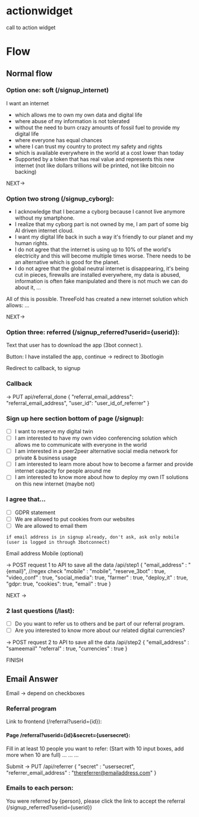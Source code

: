 # actionwidget
call to action widget

# Flow 

## Normal flow
### Option one: soft (/signup_internet)

 I want an internet

- which allows me to own my own data and digital life
- where abuse of my information is not tolerated
- without the need to burn crazy amounts of fossil fuel to provide my digital life
- where everyone has equal chances
- where I can trust my country to protect my safety and rights
- which is available everywhere in the world at a cost lower than today
- Supported by a token that has real value and represents this new internet (not like dollars trillions will be printed, not like bitcoin no backing)


NEXT->

### Option two strong (/signup_cyborg):


- I acknowledge that I became a cyborg because I cannot live anymore without my smartphone.
- I realize that my cyborg part is not owned by me, I am part of some big AI driven internet cloud.
- I want my digital life back in such a way it's friendly to our planet and my human rights.
- I do not agree that the internet is using up to 10% of the world's electricity and this will become multiple times worse. There needs to be an alternative which is good for the planet.
- I do not agree that the global neutral internet is disappearing, it's being cut in pieces, firewalls are installed everywhere, my data is abused, information is often fake manipulated and there is not much we can do about it, ...


All of this is possible.
ThreeFold has created a new internet solution which allows: ...

NEXT->

### Option three: referred (/signup_referred?userid={userid}):


Text that user has to download the app (3bot connect ).

Button: I have installed the app, continue -> redirect to 3botlogin

Redirect to callback, to signup


### Callback

-> PUT api/referral_done 
{
  "referral_email_address": "referral_email_address",
  "user_id": "user_id_of_referrer"
}

### Sign up here section bottom of page (/signup):



- [ ] I want to reserve my digital twin
- [ ] I am interested to have my own video conferencing solution which allows me to communicate with everyone in the world
- [ ] I am interested in a peer2peer alternative social media network for private & business usage
- [ ] I am interested to learn more about how to become a farmer and provide internet capacity for people around me
- [ ] I am interested to know more about how to deploy my own IT solutions on this new internet (maybe not)

### I agree that…
- [ ] GDPR statement
- [ ] We are allowed to put cookies from our websites
- [ ] We are allowed to email them 

```
if email address is in signup already, don't ask, ask only mobile (user is logged in through 3botconnect)
```

Email address 
Mobile (optional)

-> POST request 1 to API to save all the data
/api/step1
{
  "email_address" : "{email}", //regex check
  "mobile" : "mobile",
  "reserve_3bot" : true,
  "video_conf" : true,
  "social_media": true,
  "farmer" : true,
  "deploy_it" : true,
  "gdpr: true,
  "cookies": true,
  "email" : true
}

NEXT ->

### 2 last questions (/last):
- [ ] Do you want to refer us to others and be part of our referral program.
- [ ] Are you interested to know more about our related digital currencies?

-> POST request 2 to API to save all the data
/api/step2
{
    "email_address" : "sameemail"
    "referral" : true,
    "currencies" : true
}


FINISH

## Email Answer 

Email -> depend on checkboxes


### Referral program

Link to frontend (/referral?userid={id}):

#### Page /referral?userid={id}&secret={usersecret}: 

Fill in at least 10 people you want to refer: (Start with 10 input boxes, add more when 10 are full)
...
...
...

Submit
-> PUT /api/referrer
{
  "secret" : "usersecret",
  "referrer_email_address" : "thereferrer@emailaddress.com"
}


### Emails to each person:

You were referred by {person}, please click the link to accept the referral (/signup_referred?userid={userid})
